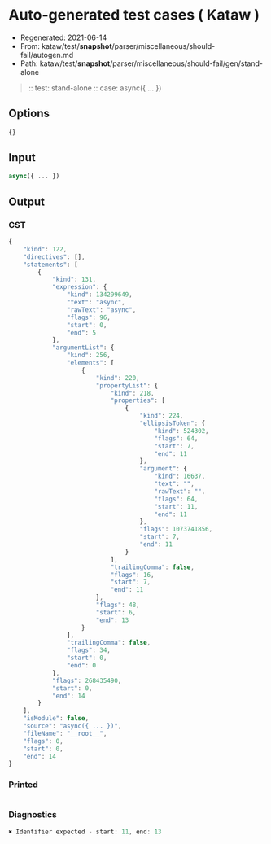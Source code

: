 # Auto-generated test cases ( Kataw )
- Regenerated: 2021-06-14
- From: kataw/test/__snapshot__/parser/miscellaneous/should-fail/autogen.md
- Path: kataw/test/__snapshot__/parser/miscellaneous/should-fail/gen/stand-alone
> :: test: stand-alone
> :: case: async({ ... })
## Options

`````js
{}
`````
## Input

`````js
async({ ... })
`````
## Output

### CST

```javascript
{
    "kind": 122,
    "directives": [],
    "statements": [
        {
            "kind": 131,
            "expression": {
                "kind": 134299649,
                "text": "async",
                "rawText": "async",
                "flags": 96,
                "start": 0,
                "end": 5
            },
            "argumentList": {
                "kind": 256,
                "elements": [
                    {
                        "kind": 220,
                        "propertyList": {
                            "kind": 218,
                            "properties": [
                                {
                                    "kind": 224,
                                    "ellipsisToken": {
                                        "kind": 524302,
                                        "flags": 64,
                                        "start": 7,
                                        "end": 11
                                    },
                                    "argument": {
                                        "kind": 16637,
                                        "text": "",
                                        "rawText": "",
                                        "flags": 64,
                                        "start": 11,
                                        "end": 11
                                    },
                                    "flags": 1073741856,
                                    "start": 7,
                                    "end": 11
                                }
                            ],
                            "trailingComma": false,
                            "flags": 16,
                            "start": 7,
                            "end": 11
                        },
                        "flags": 48,
                        "start": 6,
                        "end": 13
                    }
                ],
                "trailingComma": false,
                "flags": 34,
                "start": 0,
                "end": 0
            },
            "flags": 268435490,
            "start": 0,
            "end": 14
        }
    ],
    "isModule": false,
    "source": "async({ ... })",
    "fileName": "__root__",
    "flags": 0,
    "start": 0,
    "end": 14
}
```

### Printed

```javascript

```

### Diagnostics

```javascript
✖ Identifier expected - start: 11, end: 13

```

